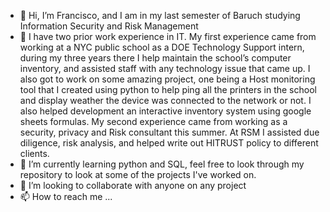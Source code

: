 - 👋 Hi, I’m Francisco, and I am in my last semester of Baruch studying Information Security and Risk Management
- 👀 I have two prior work experience in IT. My first experience came from working at a NYC public school as a DOE Technology Support intern, during my three years there I help maintain the school’s computer inventory, and assisted staff with any technology issue that came up. I also got to work on some amazing project, one being a Host monitoring tool that I created using python to help ping all the printers in the school and display weather the device was connected to the network or not. I also helped development an interactive inventory system using google sheets formulas. My second experience came from working as a security, privacy and Risk consultant this summer. At RSM I assisted due diligence, risk analysis, and helped write out HITRUST policy to different clients. 
- 🌱 I’m currently learning python and SQL, feel free to look through my repository to look at some of the projects I've worked on.  
- 💞️ I’m looking to collaborate with anyone on any project
- 📫 How to reach me ...

<!---
Fran0616/Fran0616 is a ✨ special ✨ repository because its `README.md` (this file) appears on your GitHub profile.
You can click the Preview link to take a look at your changes.
--->
